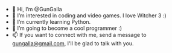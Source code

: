 - 👋 Hi, I’m @GunGalla
- 👀 I’m interested in coding and video games. I love Witcher 3 :)
- 🌱 I’m currently learning Python.
- 💞️ I’m going to become a cool programmer :)
- 📫 If you want to connect with me, send a message to gungalla@gmail.com, I'll be glad to talk with you.

<!---
GunGalla/GunGalla is a ✨ special ✨ repository because its `README.md` (this file) appears on your GitHub profile.
You can click the Preview link to take a look at your changes.
--->
